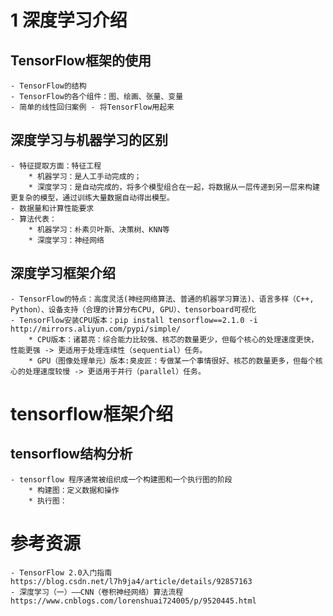 # 1 深度学习介绍
## TensorFlow框架的使用
    - TensorFlow的结构
    - TensorFlow的各个组件：图、绘画、张量、变量
    - 简单的线性回归案例 - 将TensorFlow用起来
## 深度学习与机器学习的区别
    - 特征提取方面：特征工程 
        * 机器学习：是人工手动完成的；
        * 深度学习：是自动完成的，将多个模型组合在一起，将数据从一层传递到另一层来构建更复杂的模型，通过训练大量数据自动得出模型。
    - 数据量和计算性能要求
    - 算法代表：
        * 机器学习：朴素贝叶斯、决策树、KNN等
        * 深度学习：神经网络
## 深度学习框架介绍
    - TensorFlow的特点：高度灵活(神经网络算法、普通的机器学习算法)、语言多样（C++, Python）、设备支持（合理的计算分布CPU, GPU）、tensorboard可视化
    - TensorFlow安装CPU版本：pip install tensorflow==2.1.0 -i http://mirrors.aliyun.com/pypi/simple/
        * CPU版本：诸葛亮：综合能力比较强、核芯的数量更少，但每个核心的处理速度更快，性能更强 -> 更适用于处理连续性（sequential）任务。
        * GPU（图像处理单元）版本:臭皮匠：专做某一个事情很好、核芯的数量更多，但每个核心的处理速度较慢 -> 更适用于并行（parallel）任务。

# tensorflow框架介绍
## tensorflow结构分析
    - tensorflow 程序通常被组织成一个构建图和一个执行图的阶段
        * 构建图：定义数据和操作
        * 执行图：




# 参考资源
    - TensorFlow 2.0入门指南    https://blog.csdn.net/l7h9ja4/article/details/92857163
    - 深度学习（一）——CNN（卷积神经网络）算法流程  https://www.cnblogs.com/lorenshuai724005/p/9520445.html








